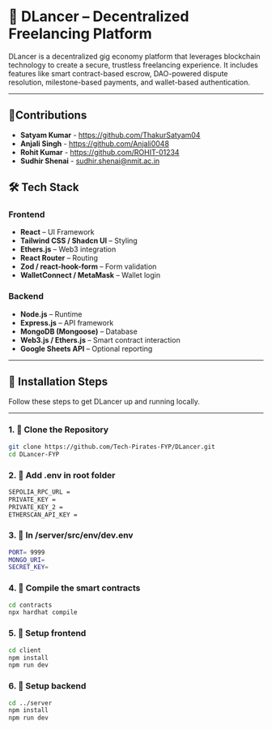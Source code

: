 # 🚀 DLancer – Decentralized Freelancing Platform

DLancer is a decentralized gig economy platform that leverages blockchain technology to create a secure, trustless freelancing experience. It includes features like smart contract-based escrow, DAO-powered dispute resolution, milestone-based payments, and wallet-based authentication.

---

## 🤝Contributions
- **Satyam Kumar** - https://github.com/ThakurSatyam04
- **Anjali Singh** - https://github.com/Anjali0048
- **Rohit Kumar** - https://github.com/ROHIT-01234
- **Sudhir Shenai** - sudhir.shenai@nmit.ac.in

## 🛠 Tech Stack

### Frontend
- **React** – UI Framework
- **Tailwind CSS / Shadcn UI** – Styling
- **Ethers.js** – Web3 integration
- **React Router** – Routing
- **Zod / react-hook-form** – Form validation
- **WalletConnect / MetaMask** – Wallet login

### Backend
- **Node.js** – Runtime
- **Express.js** – API framework
- **MongoDB (Mongoose)** – Database
- **Web3.js / Ethers.js** – Smart contract interaction
- **Google Sheets API** – Optional reporting

---

## 🔧 Installation Steps

Follow these steps to get DLancer up and running locally.

---

### 1. 📁 Clone the Repository
```bash
git clone https://github.com/Tech-Pirates-FYP/DLancer.git
cd DLancer-FYP
```

### 2. 📁 Add .env in root folder
```bash
SEPOLIA_RPC_URL = 
PRIVATE_KEY = 
PRIVATE_KEY_2 =
ETHERSCAN_API_KEY =
```

### 3. 📁 In /server/src/env/dev.env
```bash
PORT= 9999
MONGO_URI= 
SECRET_KEY=
```

### 4. 📁 Compile the smart contracts
```bash
cd contracts
npx hardhat compile
```

### 5. 📁 Setup frontend
```bash
cd client
npm install
npm run dev
```

### 6. 📁 Setup backend
```bash
cd ../server
npm install
npm run dev
```
